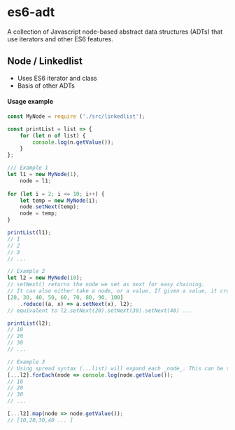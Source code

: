 # es6-adt
A collection of Javascript node-based abstract data structures (ADTs) that use iterators and other ES6 features.

## Node / Linkedlist

* Uses ES6 iterator and class
* Basis of other ADTs

#### Usage example
```javascript
const MyNode = require ('./src/linkedlist');

const printList = list => {
    for (let n of list) {
        console.log(n.getValue());
    }
};

/// Example 1
let l1 = new MyNode(1),
    node = l1;
    
for (let i = 2; i <= 10; i++) {
    let temp = new MyNode(i);
    node.setNext(temp);
    node = temp;
}

printList(l1);
// 1
// 2
// 3
// ...

// Example 2
let l2 = new MyNode(10);
// setNext() returns the node we set as next for easy chaining.
// It can also either take a node, or a value. If given a value, it creates the node
[20, 30, 40, 50, 60, 70, 80, 90, 100]
    .reduce((a, x) => a.setNext(x), l2);
// equivalent to l2.setNext(20).setNext(30).setNext(40) ...

printList(l2);
// 10
// 20
// 30
// ...

// Example 3
// Using spread syntax (...list) will expand each _node_. This can be taken advantage of for array methods:
[...l2].forEach(node => console.log(node.getValue());
// 10
// 20
// 30
// ...

[...l2].map(node => node.getValue());
// [10,20,30,40 ... ]
